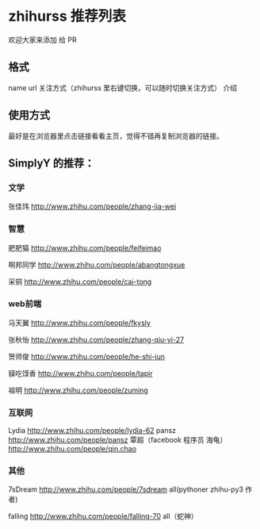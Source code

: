 # zhihurss 推荐列表

欢迎大家来添加 给 PR

## 格式
name  url  关注方式（zhihurss 里右键切换，可以随时切换关注方式） 介绍

## 使用方式
最好是在浏览器里点击链接看看主页，觉得不错再复制浏览器的链接。

## SimplyY 的推荐：

### 文学
张佳玮 http://www.zhihu.com/people/zhang-jia-wei


### 智慧

肥肥猫 http://www.zhihu.com/people/feifeimao

啊邦同学 http://www.zhihu.com/people/abangtongxue

采铜 http://www.zhihu.com/people/cai-tong


### web前端
马天翼 http://www.zhihu.com/people/fkysly

张秋怡 http://www.zhihu.com/people/zhang-qiu-yi-27


贺师俊 http://www.zhihu.com/people/he-shi-jun

貘吃馍香 http://www.zhihu.com/people/tapir

祖明 http://www.zhihu.com/people/zuming


### 互联网
Lydia http://www.zhihu.com/people/lydia-62
pansz http://www.zhihu.com/people/pansz
覃超（facebook 程序员 海龟） http://www.zhihu.com/people/qin.chao


### 其他


7sDream http://www.zhihu.com/people/7sdream all(pythoner zhihu-py3 作者)

falling http://www.zhihu.com/people/falling-70 all（蛇神）
